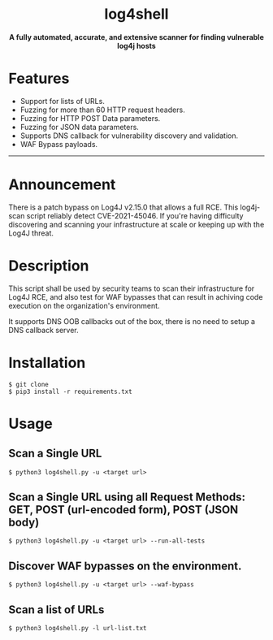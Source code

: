 <h1 align="center">log4shell</h1>
<h4 align="center">A fully automated, accurate, and extensive scanner for finding vulnerable log4j hosts</h4>

# Features

- Support for lists of URLs.
- Fuzzing for more than 60 HTTP request headers.
- Fuzzing for HTTP POST Data parameters.
- Fuzzing for JSON data parameters.
- Supports DNS callback for vulnerability discovery and validation.
- WAF Bypass payloads.

---
# Announcement

There is a patch bypass on Log4J v2.15.0 that allows a full RCE. This log4j-scan script reliably detect CVE-2021-45046. If you're having difficulty discovering and scanning your infrastructure at scale or keeping up with the Log4J threat.


# Description

This script shall be used by security teams to scan their infrastructure for Log4J RCE, and also test for WAF bypasses that can result in achiving code execution on the organization's environment.

It supports DNS OOB callbacks out of the box, there is no need to setup a DNS callback server.


# Installation

```
$ git clone 
$ pip3 install -r requirements.txt

```
# Usage

## Scan a Single URL

```
$ python3 log4shell.py -u <target url>
```

## Scan a Single URL using all Request Methods: GET, POST (url-encoded form), POST (JSON body)


```
$ python3 log4shell.py -u <target url> --run-all-tests
```

## Discover WAF bypasses on the environment.

```
$ python3 log4shell.py -u <target url> --waf-bypass
```

## Scan a list of URLs

```
$ python3 log4shell.py -l url-list.txt
```

